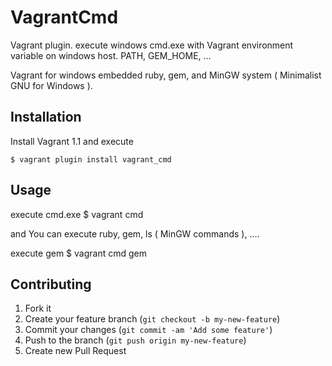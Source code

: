 # VagrantCmd

Vagrant plugin. execute windows cmd.exe with Vagrant environment variable
 on windows host. PATH, GEM_HOME, ...

Vagrant for windows embedded ruby, gem, and MinGW system ( Minimalist GNU for Windows ).

## Installation

Install Vagrant 1.1 and execute 

    $ vagrant plugin install vagrant_cmd

## Usage

execute cmd.exe
    $ vagrant cmd

and You can execute ruby, gem, ls ( MinGW commands ), ....

execute gem
    $ vagrant cmd gem


## Contributing

1. Fork it
2. Create your feature branch (`git checkout -b my-new-feature`)
3. Commit your changes (`git commit -am 'Add some feature'`)
4. Push to the branch (`git push origin my-new-feature`)
5. Create new Pull Request

